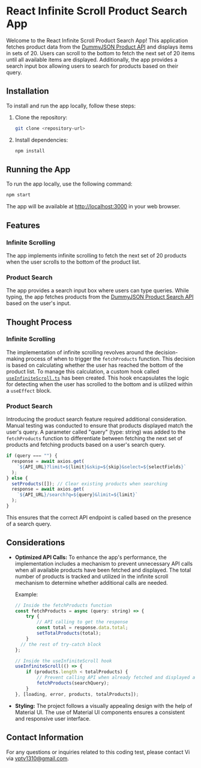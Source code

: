 # React Infinite Scroll Product Search App

Welcome to the React Infinite Scroll Product Search App! This application fetches product data from the [DummyJSON Product API](https://dummyjson.com/products) and displays items in sets of 20. Users can scroll to the bottom to fetch the next set of 20 items until all available items are displayed. Additionally, the app provides a search input box allowing users to search for products based on their query.

## Installation

To install and run the app locally, follow these steps:

1. Clone the repository:

   ```bash
   git clone <repository-url>
   ```

2. Install dependencies:

   ```bash
   npm install
   ```

## Running the App

To run the app locally, use the following command:

```bash
npm start
```

The app will be available at [http://localhost:3000](http://localhost:3000) in your web browser.

## Features

### Infinite Scrolling

The app implements infinite scrolling to fetch the next set of 20 products when the user scrolls to the bottom of the product list.

### Product Search

The app provides a search input box where users can type queries. While typing, the app fetches products from the [DummyJSON Product Search API](https://dummyjson.com/products/search?q=phone) based on the user's input.

## Thought Process

### Infinite Scrolling

The implementation of infinite scrolling revolves around the decision-making process of when to trigger the `fetchProducts` function. This decision is based on calculating whether the user has reached the bottom of the product list. To manage this calculation, a custom hook called [`useInfiniteScroll.ts`](./src/hooks/useInfiniteScroll.ts)
 has been created. This hook encapsulates the logic for detecting when the user has scrolled to the bottom and is utilized within a `useEffect` block.

### Product Search

Introducing the product search feature required additional consideration. Manual testing was conducted to ensure that products displayed match the user's query. A parameter called "query" (type: string) was added to the `fetchProducts` function to differentiate between fetching the next set of products and fetching products based on a user's search query.

```javascript
if (query === "") {
  response = await axios.get(
    `${API_URL}?limit=${limit}&skip=${skip}&select=${selectFields}`
  );
} else {
  setProducts([]); // Clear existing products when searching
  response = await axios.get(
    `${API_URL}/search?q=${query}&limit=${limit}`
  );
}
```

This ensures that the correct API endpoint is called based on the presence of a search query.


## Considerations

- **Optimized API Calls:** To enhance the app's performance, the implementation includes a mechanism to prevent unnecessary API calls when all available products have been fetched and displayed. The total number of products is tracked and utilized in the infinite scroll mechanism to determine whether additional calls are needed.

    Example:

    ```javascript
    // Inside the fetchProducts function
    const fetchProducts = async (query: string) => {
        try {
            // API calling to get the response
            const total = response.data.total; 
            setTotalProducts(total);
        }
      // the rest of try-catch block
    };

    // Inside the useInfiniteScroll hook
    useInfiniteScroll(() => {
        if (products.length < totalProducts) {
            // Prevent calling API when already fetched and displayed all available products
            fetchProducts(searchQuery);
        }
    }, [loading, error, products, totalProducts]);
    ```

- **Styling:** The project follows a visually appealing design with the help of Material UI. The use of Material UI components ensures a consistent and responsive user interface. 


## Contact Information

For any questions or inquiries related to this coding test, please contact Vi via vptv1310@gmail.com.
